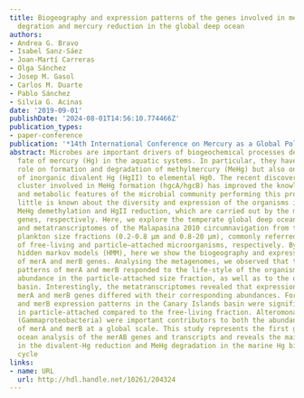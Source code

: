 ```yaml
---
title: Biogeography and expression patterns of the genes involved in methylmercury
  degration and mercury reduction in the global deep ocean
authors:
- Andrea G. Bravo
- Isabel Sanz-Sáez
- Joan-Martí Carreras
- Olga Sánchez
- Josep M. Gasol
- Carlos M. Duarte
- Pablo Sánchez
- Silvia G. Acinas
date: '2019-09-01'
publishDate: '2024-08-01T14:56:10.774466Z'
publication_types:
- paper-conference
publication: '*14th International Conference on Mercury as a Global Pollutant*'
abstract: Microbes are important drivers of biogeochemical processes determining the
  fate of mercury (Hg) in the aquatic systems. In particular, they have a relevant
  role on formation and degradation of methylmercury (MeHg) but also on the reduction
  of inorganic divalent Hg (HgII) to elemental Hg0. The recent discovery of the gene
  cluster involved in MeHg formation (hgcA/hgcB) has improved the knowledge on identity
  and metabolic features of the microbial community performing this process. Yet,
  little is known about the diversity and expression of the organisms involved in
  MeHg demethylation and HgII reduction, which are carried out by the merB and merA
  genes, respectively. Here, we explore the temperate global deep ocean metagenomes
  and metatranscriptomes of the Malapasina 2010 circumnavigation from two different
  plankton size fractions (0.2-0.8 μm and 0.8-20 μm), commonly referred to the life-style
  of free-living and particle–attached microorganisms, respectively. By using multiple-specific
  hidden markov models (HMM), here we show the biogeography and expression patterns
  of merA and merB genes. Analysing the metagenomes, we observed that the abundance
  patterns of merA and merB responded to the life-style of the organisms, with higher
  abundance in the particle-attached size fraction, as well as to the oceanographic
  basin. Interestingly, the metatranscriptomes revealed that expression patterns of
  merA and merB genes differed with their corresponding abundances. For example, merA
  and merB expression patterns in the Canary Islands basin were significantly lower
  in particle-attached compared to the free-living fraction. Alteromonas and Pseudoalteromonas
  (Gammaproteobacteria) were important contributors to both the abundance and expression
  of merA and merB at a global scale. This study represents the first global deep
  ocean analysis of the merAB genes and transcripts and reveals the main players involved
  in the divalent-Hg reduction and MeHg degradation in the marine Hg biogeochemical
  cycle
links:
- name: URL
  url: http://hdl.handle.net/10261/204324
---
```

